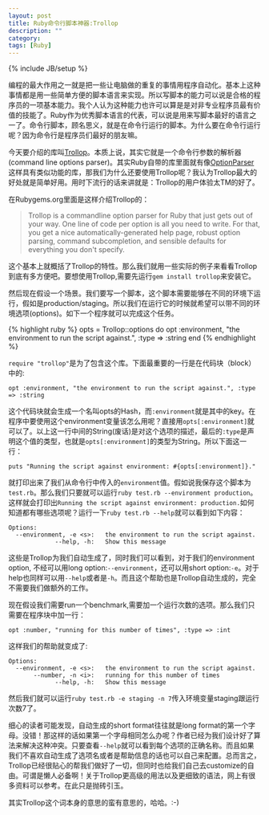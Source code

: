 ```yaml
---
layout: post
title: Ruby命令行脚本神器:Trollop
description: ""
category:
tags: [Ruby]
---
```

{% include JB/setup %}

编程的最大作用之一就是把一些让电脑做的重复的事情用程序自动化。基本上这种事情都是用一些简单方便的脚本语言来实现。所以写脚本的能力可以说是合格的程序员的一项基本能力。我个人认为这种能力也许可以算是是对非专业程序员最有价值的技能了。Ruby作为优秀脚本语言的代表，可以说是用来写脚本最好的语言之一了。命令行脚本，顾名思义，就是在命令行运行的脚本。为什么要在命令行运行呢？因为命令行是程序员们最好的朋友嘛。

今天要介绍的库叫[Trollop](https://github.com/wjessop/trollop)。本质上说，其实它就是一个命令行参数的解析器(command line options parser)。其实Ruby自带的库里面就有像[OptionParser](http://ruby-doc.org/stdlib-2.1.2/libdoc/optparse/rdoc/OptionParser.html)这样具有类似功能的库，那我们为什么还要使用Trollop呢？我认为Trollop最大的好处就是简单好用。用时下流行的话来讲就是：Trollop的用户体验太TM的好了。

在Rubygems.org里面是这样介绍Trollop的：

>Trollop is a commandline option parser for Ruby that just gets out of your way. One line of code per option is all you need to write. For that, you get a nice automatically-generated help page, robust option parsing, command subcompletion, and sensible defaults for everything you don't specify.

这个基本上就概括了Trollop的特性。那么我们就用一些实际的例子来看看Trollop到底有多方便吧。要想使用Trollop,需要先运行`gem install trollop`来安装它。

然后现在假设一个场景。我们要写一个脚本，这个脚本需要能够在不同的环境下运行，假如是production/staging。所以我们在运行它的时候就希望可以带不同的环境选项(options)。如下一个程序就可以完成这个任务。

{% highlight ruby %}
opts = Trollop::options do
  opt :environment, "the environment to run the script against.", :type => :string
end
{% endhighlight %}

`require "trollop"`是为了包含这个库。下面最重要的一行是在代码块（block）中的:

	opt :environment, "the environment to run the script against.", :type => :string
	
这个代码块就会生成一个名叫opts的Hash，而`:environment`就是其中的key。在程序中要使用这个environment变量该怎么用呢？直接用`opts[:environment]`就可以了。以上这一行中间的String(废话)是对这个选项的描述，最后的`:type`是声明这个值的类型，也就是`opts[:environment]`的类型为String。所以下面这一行：

	puts "Running the script against environment: #{opts[:environment]}."
	
就打印出来了我们从命令行中传入的`environment`值。假如说我保存这个脚本为`test.rb`。那么我们只要就可以运行`ruby test.rb --environment production`。这样就会打印出`Running the script against environment: production.`如何知道都有哪些选项呢？运行一下`ruby test.rb --help`就可以看到如下内容：

	Options:
	  --environment, -e <s>:   the environment to run the script against.
	             --help, -h:   Show this message
             	
这些是Trollop为我们自动生成了，同时我们可以看到，对于我们的environment option, 不经可以用long option:`--environment`，还可以用short option:`-e`。对于help也同样可以用`--help`或者是`-h`。而且这个帮助也是Trollop自动生成的，完全不需要我们做额外的工作。

现在假设我们需要run一个benchmark,需要加一个运行次数的选项。那么我们只需要在程序块中加一行：

	opt :number, "running for this number of times", :type => :int
	
这样我们的帮助就变成了:

	Options:
	  --environment, -e <s>:   the environment to run the script against.
           --number, -n <i>:   running for this number of times
                 --help, -h:   Show this message
           	 
然后我们就可以运行`ruby test.rb -e staging -n 7`传入环境变量staging跟运行次数7了。

细心的读者可能发现，自动生成的short format往往就是long format的第一个字母。没错！那这样的话如果第一个字母相同怎么办呢？作者已经为我们设计好了算法来解决这种冲突。只要查看`--help`就可以看到每个选项的正确名称。而且如果我们不喜欢自动生成了选项名或者是帮助信息的话也可以自己来配置。总而言之，Trollop已经很贴心的帮我们做好了一切，但同时也给我们自己去customize的自由。可谓是懒人必备啊！关于Trollop更高级的用法以及更细致的语法，网上有很多资料可以参考。在此只是抛砖引玉。

其实Trollop这个词本身的意思的蛮有意思的，哈哈。:-)